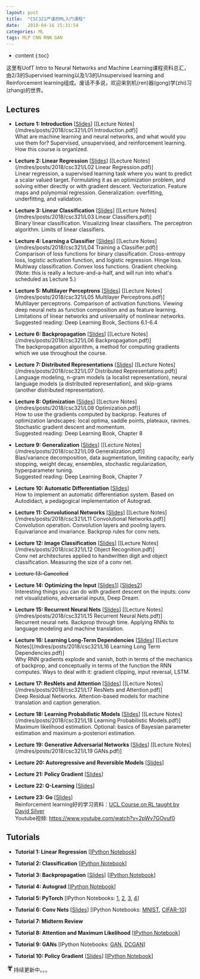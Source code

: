 ```yaml
---
layout: post
title:  "CSC321严谨的ML入门课程"
date:   2018-04-16 15:31:54
categories: ML
tags: MLP CNN RNN GAN
---
```


* content
{:toc}

这里有UofT Intro to Neural Networks and Machine Learning课程资料总汇，由$2/3$的Supervised learning以及$1/3$的Unsupervised learning and Reinforcement learning组成。废话不多说，欢迎来到机(ren)器(gong)学(zhi)习(zhang)的世界。





## Lectures
* **Lecture 1: Introduction** [[Slides](/mdres/posts/2018/csc321/lec01.pdf)] [[Lecture Notes](/mdres/posts/2018/csc321/L01 Introduction.pdf)]  
What are machine learning and neural networks, and what would you use them for? Supervised, unsupervised, and reinforcement learning. How this course is organized.

* **Lecture 2: Linear Regression** [[Slides](/mdres/posts/2018/csc321/lec02.pdf)] [[Lecture Notes](/mdres/posts/2018/csc321/L02 Linear Regression.pdf)]  
Linear regression, a supervised learning task where you want to predict a scalar valued target. Formulating it as an optimization problem, and solving either directly or with gradient descent. Vectorization. Feature maps and polynomial regression. Generalization: overfitting, underfitting, and validation.

* **Lecture 3: Linear Classification** [[Slides](/mdres/posts/2018/csc321/lec03.pdf)] [[Lecture Notes](/mdres/posts/2018/csc321/L03 Linear Classifiers.pdf)]  
Binary linear classification. Visualizing linear classifiers. The perceptron algorithm. Limits of linear classifiers.

* **Lecture 4: Learning a Classifier** [[Slides](/mdres/posts/2018/csc321/lec04.pdf)] [[Lecture Notes](/mdres/posts/2018/csc321/L04 Training a Classifier.pdf)]  
Comparison of loss functions for binary classification. Cross-entropy loss, logistic activation function, and logistic regression. Hinge loss. Multiway classification. Convex loss functions. Gradient checking. (Note: this is really a lecture-and-a-half, and will run into what's scheduled as Lecture 5.)

* **Lecture 5: Multilayer Perceptrons** [[Slides](/mdres/posts/2018/csc321/lec05.pdf)] [[Lecture Notes](/mdres/posts/2018/csc321/L05 Multilayer Perceptrons.pdf)]  
Multilayer perceptrons. Comparison of activation functions. Viewing deep neural nets as function composition and as feature learning. Limitations of linear networks and universality of nonlinear networks.  
Suggested reading: Deep Learning Book, Sections 6.1-6.4

* **Lecture 6: Backpropagation** [[Slides](/mdres/posts/2018/csc321/lec06.pdf)] [[Lecture Notes](/mdres/posts/2018/csc321/L06 Backpropagation.pdf)]  
The backpropagation algorithm, a method for computing gradients which we use throughout the course.

* **Lecture 7: Distributed Representations** [[Slides](/mdres/posts/2018/csc321/lec07.pdf)] [[Lecture Notes](/mdres/posts/2018/csc321/L07 Distributed Representations.pdf)]  
Language modeling, n-gram models (a localist representation), neural language models (a distributed representation), and skip-grams (another distributed representation).

* **Lecture 8: Optimization** [[Slides](/mdres/posts/2018/csc321/lec08.pdf)] [[Lecture Notes](/mdres/posts/2018/csc321/L08 Optimization.pdf)]  
How to use the gradients computed by backprop. Features of optimization landscapes: local optima, saddle points, plateaux, ravines. Stochastic gradient descent and momentum.  
Suggested reading: Deep Learning Book, Chapter 8

* **Lecture 9: Generalization** [[Slides](/mdres/posts/2018/csc321/lec09.pdf)] [[Lecture Notes](/mdres/posts/2018/csc321/L09 Generalization.pdf)]  
Bias/variance decomposition, data augmentation, limiting capacity, early stopping, weight decay, ensembles, stochastic regularization, hyperparameter tuning.  
Suggested reading: Deep Learning Book, Chapter 7

* **Lecture 10: Automatic Differentiation** [[Slides](/mdres/posts/2018/csc321/lec10.pdf)]  
How to implement an automatic differentiation system. Based on Autodidact, a pedagogical implementation of Autograd.

* **Lecture 11: Convolutional Networks** [[Slides](/mdres/posts/2018/csc321/lec11.pdf)] [[Lecture Notes](/mdres/posts/2018/csc321/L11 Convolutional Networks.pdf)]  
Convolution operation. Convolution layers and pooling layers. Equivariance and invariance. Backprop rules for conv nets.

* **Lecture 12: Image Classification** [[Slides](/mdres/posts/2018/csc321/lec12.pdf)] [[Lecture Notes](/mdres/posts/2018/csc321/L12 Object Recognition.pdf)]  
Conv net architectures applied to handwritten digit and object classification. Measuring the size of a conv net.

* ~~Lecture 13: Cancelled~~

* **Lecture 14: Optimizing the Input** [[Slides1](/mdres/posts/2018/csc321/lec14.pdf)] [[Slides2](/mdres/posts/2018/csc321/lec14b.pdf)]  
Interesting things you can do with gradient descent on the inputs: conv net visualizations, adversarial inputs, Deep Dream.

* **Lecture 15: Recurrent Neural Nets** [[Slides](/mdres/posts/2018/csc321/lec15.pdf)] [[Lecture Notes](/mdres/posts/2018/csc321/L15 Recurrent Neural Nets.pdf)]  
Recurrent neural nets. Backprop through time. Applying RNNs to language modeling and machine translation.

* **Lecture 16: Learning Long-Term Dependencies** [[Slides](/mdres/posts/2018/csc321/lec16.pdf)] [[Lecture Notes](/mdres/posts/2018/csc321/L16 Learning Long Term Dependencies.pdf)]  
Why RNN gradients explode and vanish, both in terms of the mechanics of backprop, and conceptually in terms of the function the RNN computes. Ways to deal with it: gradient clipping, input reversal, LSTM.

* **Lecture 17: ResNets and Attention** [[Slides](/mdres/posts/2018/csc321/lec17.pdf)] [[Lecture Notes](/mdres/posts/2018/csc321/L17 ResNets and Attention.pdf)]  
Deep Residual Networks. Attention-based models for machine translation and caption generation.

* **Lecture 18: Learning Probabilistic Models** [[Slides](/mdres/posts/2018/csc321/lec18.pdf)] [[Lecture Notes](/mdres/posts/2018/csc321/L18 Learning Probabilistic Models.pdf)]  
Maximum likelihood estimation. Optional: basics of Bayesian parameter estimation and maximum a-posteriori estimation.

* **Lecture 19: Generative Adversarial Networks** [[Slides](/mdres/posts/2018/csc321/lec19.pdf)] [[Lecture Notes](/mdres/posts/2018/csc321/L19 GANs.pdf)]

* **Lecture 20: Autoregressive and Reversible Models** [[Slides](/mdres/posts/2018/csc321/lec20.pdf)]

* **Lecture 21: Policy Gradient** [[Slides](/mdres/posts/2018/csc321/lec21.pdf)]

* **Lecture 22: Q-Learning** [[Slides](/mdres/posts/2018/csc321/lec22.pdf)]

* **Lecture 23: Go** [[Slides](/mdres/posts/2018/csc321/lec23.pdf)]  
Reinforcement learning好的学习资料：[UCL Course on RL taught by David Silver](http://www0.cs.ucl.ac.uk/staff/d.silver/web/Teaching.html)  
Youtube视频: https://www.youtube.com/watch?v=2pWv7GOvuf0

## Tutorials
* **Tutorial 1: Linear Regression** [[IPython Notebook](http://nbviewer.jupyter.org/github/jellycsc/jellycsc.github.io/blob/master/mdres/posts/2018/csc321/tut1.ipynb)]

* **Tutorial 2: Classification** [[IPython Notebook](http://nbviewer.jupyter.org/github/jellycsc/jellycsc.github.io/blob/master/mdres/posts/2018/csc321/tut1.ipynb)]

* **Tutorial 3: Backpropagation** [[Slides](/mdres/posts/2018/csc321/tut3_derivation.pdf)] [[IPython Notebook](http://nbviewer.jupyter.org/github/jellycsc/jellycsc.github.io/blob/master/mdres/posts/2018/csc321/tut1.ipynb)]

* **Tutorial 4: Autograd** [[IPython Notebook](http://nbviewer.jupyter.org/github/jellycsc/jellycsc.github.io/blob/master/mdres/posts/2018/csc321/tut1.ipynb)]

* **Tutorial 5: PyTorch** [IPython Notebooks: [1](http://nbviewer.jupyter.org/github/jellycsc/jellycsc.github.io/blob/master/mdres/posts/2018/csc321/tut1.ipynb), [2](http://nbviewer.jupyter.org/github/jellycsc/jellycsc.github.io/blob/master/mdres/posts/2018/csc321/tut1.ipynb), [3](http://nbviewer.jupyter.org/github/jellycsc/jellycsc.github.io/blob/master/mdres/posts/2018/csc321/tut1.ipynb), [4](http://nbviewer.jupyter.org/github/jellycsc/jellycsc.github.io/blob/master/mdres/posts/2018/csc321/tut1.ipynb)]

* **Tutorial 6: Conv Nets** [[Slides](/mdres/posts/2018/csc321/tut6_slides.pdf)] [IPython Notebooks: [MNIST](http://nbviewer.jupyter.org/github/jellycsc/jellycsc.github.io/blob/master/mdres/posts/2018/csc321/tut1.ipynb), [CIFAR-10](http://nbviewer.jupyter.org/github/jellycsc/jellycsc.github.io/blob/master/mdres/posts/2018/csc321/tut1.ipynb)]

* **Tutorial 7: Midterm Review**

* **Tutorial 8: Attention and Maximum Likelihood** [[IPython Notebook](http://nbviewer.jupyter.org/github/jellycsc/jellycsc.github.io/blob/master/mdres/posts/2018/csc321/tut1.ipynb)]

* **Tutorial 9: GANs** [IPython Notebooks: [GAN](http://nbviewer.jupyter.org/github/jellycsc/jellycsc.github.io/blob/master/mdres/posts/2018/csc321/tut1.ipynb), [DCGAN](http://nbviewer.jupyter.org/github/jellycsc/jellycsc.github.io/blob/master/mdres/posts/2018/csc321/tut1.ipynb)]

* **Tutorial 10: Policy Gradient** [[Slides](/mdres/posts/2018/csc321/tut10_slides.pdf)] [[IPython Notebook](http://nbviewer.jupyter.org/github/jellycsc/jellycsc.github.io/blob/master/mdres/posts/2018/csc321/tut1.ipynb)]

<img src="/mdres/loading.gif" width="20"/>持续更新中。。。

